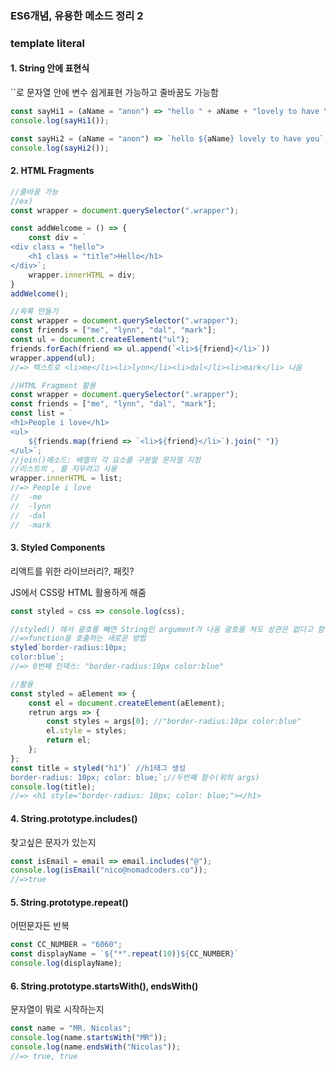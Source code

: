 ### ES6개념, 유용한 메소드 정리 2



### template literal

#### 1. String 안에 표현식

``로 문자열 안에 변수 쉽게표현 가능하고 줄바꿈도 가능함

```javascript
const sayHi1 = (aName = "anon") => "hello " + aName + "lovely to have You";
console.log(sayHi1());

const sayHi2 = (aName = "anon") => `hello ${aName} lovely to have you`;
console.log(sayHi2());
```



#### 2. HTML Fragments

```javascript
//줄바꿈 가능 
//ex)
const wrapper = document.querySelector(".wrapper");

const addWelcome = () => {
    const div = `
<div class = "hello">
	<h1 class = "title">Hello</h1>
</div>`;
    wrapper.innerHTML = div;
}
addWelcome();

//목록 만들기
const wrapper = document.querySelector(".wrapper");
const friends = ["me", "lynn", "dal", "mark"];
const ul = document.createElement("ul");
friends.forEach(friend => ul.append(`<li>${friend}</li>`))
wrapper.append(ul);
//=> 텍스트로 <li>me</li><li>lynn</li><li>dal</li><li>mark</li> 나옴

//HTML Fragment 활용
const wrapper = document.querySelector(".wrapper");
const friends = ["me", "lynn", "dal", "mark"];
const list = `
<h1>People i love</h1>
<ul>
	${friends.map(friend => `<li>${friend}</li>`).join(" ")}
</ul>`;
//join()메소드: 배열의 각 요소를 구분할 문자열 지정
//리스트의 , 를 지우려고 사용
wrapper.innerHTML = list;
//=> People i love
//	-me
//	-lynn
//	-dal
//	-mark
```



#### 3. Styled Components

리액트를 위한 라이브러리?, 패킷?

JS에서 CSS랑 HTML 활용하게 해줌

```javascript
const styled = css => console.log(css);

//styled() 에서 괄호를 빼면 String인 argument가 나옴 괄호를 쳐도 상관은 없다고 함
//=>function을 호출하는 새로운 방법
styled`border-radius:10px;
color:blue`; 
//=> 0번째 인덱스: "border-radius:10px color:blue"

//활용
const styled = aElement => {
    const el = document.createElement(aElement);
    retrun args => {
        const styles = args[0]; //"border-radius:10px color:blue"
        el.style = styles;
        return el;
    };
};
const title = styled("h1")` //h1태그 생성
border-radius: 10px; color: blue;`;//두번째 함수(위의 args)
console.log(title);
//=> <h1 style="border-radius: 10px; color: blue;"></h1>

```



#### 4. String.prototype.includes()

찾고싶은 문자가 있는지

```javascript
const isEmail = email => email.includes("@");
console.log(isEmail("nico@nomadcoders.co"));
//=>true
```



#### 5. String.prototype.repeat()

어떤문자든 반복

```javascript
const CC_NUMBER = "6060";
const displayName = `${"*".repeat(10)}${CC_NUMBER}`
console.log(displayName);
```



#### 6. String.prototype.startsWith(), endsWith()

문자열이 뭐로 시작하는지

```javascript
const name = "MR. Nicolas";
console.log(name.startsWith("MR"));
console.log(name.endsWith("Nicolas"));
//=> true, true
```
